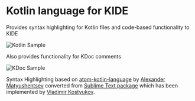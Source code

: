 # Kotlin language for KIDE

Provides syntax highlighting for Kotlin files and code-based functionality to KIDE

![Kotlin Sample](/art/sample.png)

Also provides functionality for KDoc comments

![KDoc Sample](/art/kdoc.png)

Syntax Highlighting based on [atom-kotlin-language](https://github.com/alexmt/atom-kotlin-language) by [Alexander Matyushentsev](https://github.com/alexmt) converted from [Sublime Text package](https://github.com/vkostyukov/kotlin-sublime-package) which has been implemented by [Vladimir Kostyukov](https://github.com/vkostyukov).
